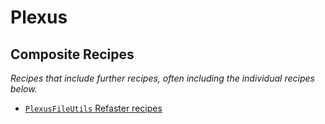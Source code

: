 # Plexus

## Composite Recipes

_Recipes that include further recipes, often including the individual recipes below._

* [`PlexusFileUtils` Refaster recipes](./plexusfileutilsrecipes.md)


